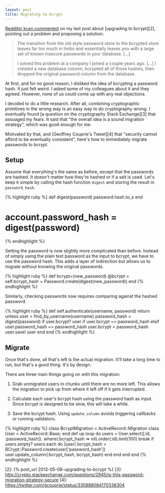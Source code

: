 ```yaml
---
layout: post
title: Migrating to bcrypt
---
```


[Redditor kcen commented][1] on my last post about [upgrading to bcrypt][2], pointing out a problem and proposing a solution:

> The transition from the old style password store to the bcrypted store leaves far too much in limbo and essentially leaves you with a large set of known insecure passwords in your database. \[...\]
>
> I solved this problem at a company I joined a couple years ago. \[...\] I created a new database column, bcrypted all of those hashes, then dropped the original password column from the database.

At first, and for no good reason, I disliked the idea of bcrypting a password hash.
It just felt weird.
I asked some of my colleagues about it and they agreed.
However, none of us could come up with any real objections.

I decided to do a little research.
After all, combining cryptographic primitives in the wrong way is an easy way to do cryptography wrong.
I eventually found [a question on the cryptography Stack Exchange][3] that assuaged my fears.
It said that "the overall idea is a sound migration strategy", which was good enough for me.

Motivated by that, and [Geoffrey Couprie's Tweet][4] that "security cannot afford to be eventually consistent", here's how to immediately migrate passwords to bcrypt.

## Setup

Assume that everything's the same as before, except that the passwords
are hashed. It doesn't matter how they're hashed or if a salt is
used. Let's keep it simple by calling the hash function `digest`
and storing the result in `password_hash`.

{% highlight ruby %}
def digest(password)
  password.hash.to_s
end
# account.password_hash = digest(password)
{% endhighlight %}

Setting the password is now slightly more complicated than before.
Instead of simply using the plain text password as the input to
bcrypt, we have to use the password hash. This adds a layer of
indirection but allows us to migrate without knowing the original
passwords.

{% highlight ruby %}
def bcrypt=(new_password)
  @bcrypt = self.bcrypt_hash =
    Password.create(digest(new_password))
end
{% endhighlight %}

Similarly, checking passwords now requires comparing against the
hashed password.

{% highlight ruby %}
def self.authenticate(username, password)
  return unless user = find_by_username(username)
  password_hash = digest(password)
  if user.bcrypt?
    user if user.bcrypt == password_hash
  elsif user.password_hash == password_hash
    user.bcrypt = password_hash
    user.save!
    user
  end
end
{% endhighlight %}

## Migrate

Once that's done, all that's left is the actual migration.
It'll take a long time to run, but that's a good thing.
It's by design.

There are three main things going on with this migration:

1.  Grab unmigrated users in chunks until there are no more left.
    This allows the migration to pick up from where it left off if it gets interrupted.

2.  Calculate each user's bcrypt hash using the password hash as input.
    Since bcrypt is designed to be slow, this will take a while.

3.  Save the bcrypt hash.
    Using `update_column` avoids triggering callbacks or running validators.

{% highlight ruby %}
class BcryptMigration < ActiveRecord::Migration
  class User < ActiveRecord::Base; end
  def up
    loop do
      users = User.select([:id, :password_hash]).
        where(:bcrypt_hash => nil).order(:id).limit(100)
      break if users.empty?
      users.each do |user|
        bcrypt_hash =
          BCrypt::Password.create(user['password_hash'])
        user.update_column(:bcrypt_hash, bcrypt_hash)
      end
    end
  end
end
{% endhighlight %}

[1]: http://www.reddit.com/r/rails/comments/1e049z/upgrading_to_bcrypt/c9vws08
[2]: {% post_url 2013-05-08-upgrading-to-bcrypt %}
[3]: http://crypto.stackexchange.com/questions/2945/is-this-password-migration-strategy-secure
[4]: https://twitter.com/gcouprie/status/335888084170338304
